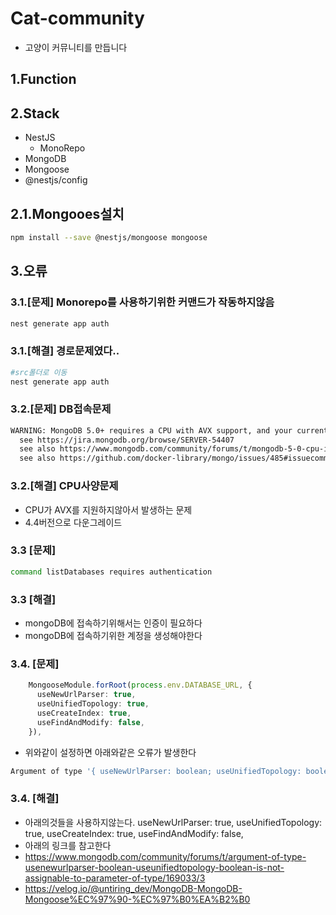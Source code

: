 # Cat-community

- 고양이 커뮤니티를 만듭니다

## 1.Function

## 2.Stack

- NestJS
  - MonoRepo
- MongoDB
- Mongoose
- @nestjs/config

## 2.1.Mongooes설치
```bash
npm install --save @nestjs/mongoose mongoose
```

## 3.오류

### 3.1.[문제] Monorepo를 사용하기위한 커맨드가 작동하지않음
```bash
nest generate app auth
```
### 3.1.[해결] 경로문제였다..
```bash
#src폴더로 이동
nest generate app auth
```
### 3.2.[문제] DB접속문제
```bash
WARNING: MongoDB 5.0+ requires a CPU with AVX support, and your current system does not appear to have that!
  see https://jira.mongodb.org/browse/SERVER-54407
  see also https://www.mongodb.com/community/forums/t/mongodb-5-0-cpu-intel-g4650-compatibility/116610/2
  see also https://github.com/docker-library/mongo/issues/485#issuecomment-891991814
```

### 3.2.[해결] CPU사양문제
- CPU가 AVX를 지원하지않아서 발생하는 문제
- 4.4버전으로 다운그레이드


### 3.3 [문제]
```bash
command listDatabases requires authentication
```

### 3.3 [해결]
- mongoDB에 접속하기위해서는 인증이 필요하다
- mongoDB에 접속하기위한 계정을 생성해야한다

### 3.4. [문제]
```typescript
    MongooseModule.forRoot(process.env.DATABASE_URL, {
      useNewUrlParser: true,
      useUnifiedTopology: true,
      useCreateIndex: true,
      useFindAndModify: false,
    }),
```
- 위와같이 설정하면 아래와같은 오류가 발생한다
```bash
Argument of type '{ useNewUrlParser: boolean; useUnifiedTopology: boolean; useCreateIndex: boolean; useFindAndModify: boolean; }' is not assignable to parameter of type 'MongooseModuleOptions'.
```


### 3.4. [해결]

- 아래의것들을 사용하지않는다.
    useNewUrlParser: true,
    useUnifiedTopology: true,
    useCreateIndex: true,
    useFindAndModify: false,
- 아래의 링크를 참고한다
- https://www.mongodb.com/community/forums/t/argument-of-type-usenewurlparser-boolean-useunifiedtopology-boolean-is-not-assignable-to-parameter-of-type/169033/3
- https://velog.io/@untiring_dev/MongoDB-MongoDB-Mongoose%EC%97%90-%EC%97%B0%EA%B2%B0